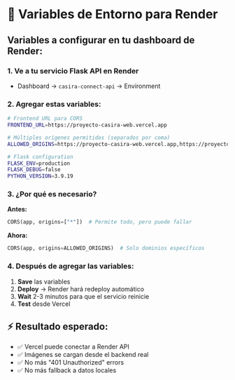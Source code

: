 # 🔧 Variables de Entorno para Render

## Variables a configurar en tu dashboard de Render:

### 1. Ve a tu servicio Flask API en Render
- Dashboard → `casira-connect-api` → Environment

### 2. Agregar estas variables:

```bash
# Frontend URL para CORS
FRONTEND_URL=https://proyecto-casira-web.vercel.app

# Múltiples orígenes permitidos (separados por coma)
ALLOWED_ORIGINS=https://proyecto-casira-web.vercel.app,https://proyecto-casira-1.onrender.com,http://localhost:5173

# Flask configuration
FLASK_ENV=production
FLASK_DEBUG=false
PYTHON_VERSION=3.9.19
```

### 3. ¿Por qué es necesario?

**Antes:**
```python
CORS(app, origins=["*"])  # Permite todo, pero puede fallar
```

**Ahora:**
```python  
CORS(app, origins=ALLOWED_ORIGINS)  # Solo dominios específicos
```

### 4. Después de agregar las variables:

1. **Save** las variables
2. **Deploy** → Render hará redeploy automático
3. **Wait** 2-3 minutos para que el servicio reinicie
4. **Test** desde Vercel

## ⚡ Resultado esperado:

- ✅ Vercel puede conectar a Render API
- ✅ Imágenes se cargan desde el backend real  
- ✅ No más "401 Unauthorized" errors
- ✅ No más fallback a datos locales